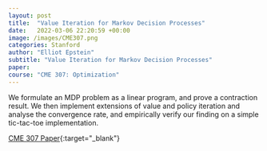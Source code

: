 ```yaml
---
layout: post
title:  "Value Iteration for Markov Decision Processes"
date:   2022-03-06 22:20:59 +00:00
image: /images/CME307.png
categories: Stanford
author: "Elliot Epstein"
subtitle: "Value Iteration for Markov Decision Processes"
paper: 
course: "CME 307: Optimization"
---
```

We formulate an MDP problem as a linear program, and prove a contraction result.
We then implement extensions of value and policy iteration and analyse the convergence rate, and empirically verify our finding on a simple tic-tac-toe implementation.

[CME 307 Paper](/pdfs/CS224N_Epstein.pdf){:target="_blank"}